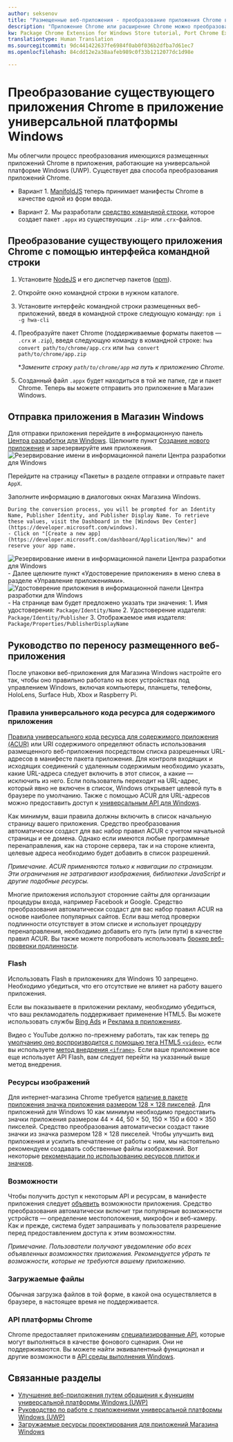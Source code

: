 ```yaml
---
author: seksenov
title: "Размещенные веб-приложения - преобразование приложения Chrome в приложение универсальной платформы Windows"
description: "Приложение Chrome или расширение Chrome можно преобразовать в приложение универсальной платформы Windows (UWP) для Магазина Windows."
kw: Package Chrome Extension for Windows Store tutorial, Port Chrome Extension to Windows 10, How to convert Chrome App to Windows, How to add Chrome Extension to Windows Store, hwa-cli, Hosted Web Apps Command Line Interface CLI Tool, Install Chrome Extension on Windows 10 Device, convert .crx to .AppX
translationtype: Human Translation
ms.sourcegitcommit: 9dc441422637fe6984f0ab0f036b2dfba7d61ec7
ms.openlocfilehash: 84cdd12e2a38aafeb989c0f33b1212077dc1d98e

---
```


# <a name="convert-your-existing-chrome-app-to-a-universal-windows-platform-app"></a>Преобразование существующего приложения Chrome в приложение универсальной платформы Windows

Мы облегчили процесс преобразования имеющихся размещенных приложений Chrome в приложения, работающие на универсальной платформе Windows (UWP). Существует два способа преобразования приложений Chrome.

- Вариант 1. [ManifoldJS](http://manifoldjs.com/) теперь принимает манифесты Chrome в качестве одной из форм ввода. 

- Вариант 2. Мы разработали [средство командной строки](https://github.com/MicrosoftEdge/hwa-cli), которое создает пакет `.appx` из существующих `.zip`- или `.crx`-файлов.

## <a name="convert-your-existing-chrome-app-using-the-command-line-interface"></a>Преобразование существующего приложения Chrome с помощью интерфейса командной строки

1. Установите [NodeJS](https://nodejs.org/en/) и его диспетчер пакетов ([npm](https://www.npmjs.com/)). 


2. Откройте окно командной строки в нужном каталоге.


3. Установите интерфейс командной строки размещенных веб-приложений, введя в командной строке следующую команду: `npm i -g hwa-cli`

4. Преобразуйте пакет Chrome (поддерживаемые форматы пакетов — `.crx` и `.zip`), введя следующую команду в командной строке: `hwa convert path/to/chrome/app.crx` или `hwa convert path/to/chrome/app.zip`

    **Замените строку `path/to/chrome/app` на путь к приложению Chrome.*
    
5. Созданный файл `.appx` будет находиться в той же папке, где и пакет Chrome. Теперь вы можете отправить это приложение в Магазин Windows. 

## <a name="uploading-your-app-to-the-windows-store"></a>Отправка приложения в Магазин Windows

Для отправки приложения перейдите в информационную панель [Центра разработки для Windows](https://developer.microsoft.com/windows). Щелкните пункт [Создание нового приложения](https://developer.microsoft.com/dashboard/Application/New) и зарезервируйте имя приложения.
![Резервирование имени в информационной панели Центра разработки для Windows](images/hwa-to-uwp/reserve_a_name.png)


Перейдите на страницу «Пакеты» в разделе отправки и отправьте пакет `AppX`.

Заполните информацию в диалоговых окнах Магазина Windows.

    During the conversion process, you will be prompted for an Identity Name, Publisher Identity, and Publisher Display Name. To retrieve these values, visit the Dashboard in the [Windows Dev Center](https://developer.microsoft.com/windows).
    - Click on "[Create a new app](https://developer.microsoft.com/dashboard/Application/New)" and reserve your app name.
![Резервирование имени в информационной панели Центра разработки для Windows](images/hwa-to-uwp/reserve_a_name.png)
    - Далее щелкните пункт «Удостоверение приложения» в меню слева в разделе «Управление приложениями».
    ![Удостоверение приложения в информационной панели Центра разработки для Windows](images/hwa-to-uwp/app_identity.png)
    - На странице вам будет предложено указать три значения: 1. Имя удостоверения: `Package/Identity/Name`
        2. Удостоверение издателя: `Package/Identity/Publisher`
        3. Отображаемое имя издателя: `Package/Properties/PublisherDisplayName`


## <a name="guide-for-migrating-your-hosted-web-app"></a>Руководство по переносу размещенного веб-приложения

После упаковки веб-приложения для Магазина Windows настройте его так, чтобы оно правильно работало на всех устройствах под управлением Windows, включая компьютеры, планшеты, телефоны, HoloLens, Surface Hub, Xbox и Raspberry Pi.

### <a name="application-content-uri-rules"></a>Правила универсального кода ресурса для содержимого приложения

[Правила универсального кода ресурса для содержимого приложения (ACUR)](/hwa-access-features.md) или URI содержимого определяют область использования размещенного веб-приложения посредством списка разрешенных URL-адресов в манифесте пакета приложения. Для контроля входящих и исходящих соединений с удаленным содержимым необходимо указать, какие URL-адреса следует включить в этот список, а какие — исключить из него. Если пользователь переходит на URL-адрес, который явно не включен в список, Windows открывает целевой путь в браузере по умолчанию. Также с помощью ACUR для URL-адресов можно предоставить доступ к [универсальным API для Windows](https://msdn.microsoft.com/library/windows/apps/br211377.aspx).

Как минимум, ваши правила должны включить в список начальную страницу вашего приложения. Средство преобразования автоматически создаст для вас набор правил ACUR с учетом начальной страницы и ее домена. Однако если имеются любые программные перенаправления, как на стороне сервера, так и на стороне клиента, целевые адреса необходимо будет добавить в список разрешений.

*Примечание. ACUR применяются только к навигации по страницам. Эти ограничения не затрагивают изображения, библиотеки JavaScript и другие подобные ресурсы.*

Многие приложения используют сторонние сайты для организации процедуры входа, например Facebook и Google. Средство преобразования автоматически создаст для вас набор правил ACUR на основе наиболее популярных сайтов. Если ваш метод проверки подлинности отсутствует в этом списке и использует процедуру перенаправления, необходимо добавить его путь (или пути) в качестве правил ACUR. Вы также можете попробовать использовать [брокер веб-проверки подлинности](/hwa-access-features.md).

### <a name="flash"></a>Flash

Использовать Flash в приложениях для Windows 10 запрещено. Необходимо убедиться, что его отсутствие не влияет на работу вашего приложения.

Если вы показываете в приложении рекламу, необходимо убедиться, что ваш рекламодатель поддерживает применение HTML5. Вы можете использовать службы [Bing Ads](https://bingads.microsoft.com/) и [Реклама в приложениях](http://adsinapps.microsoft.com/).

Видео с YouTube должно по-прежнему работать, так как теперь [по умолчанию оно воспроизводится с помощью тега HTML5 `<video>`](http://youtube-eng.blogspot.com/2015/01/youtube-now-defaults-to-html5_27.html), если вы используете [метод внедрения `<iframe>`](https://developers.google.com/youtube/iframe_api_reference). Если ваше приложение все еще использует API Flash, вам следует перейти на указанный выше метод внедрения.

### <a name="image-assets"></a>Ресурсы изображений

Для интернет-магазина Chrome требуется [наличие в пакете приложения значка приложения размером 128 × 128 пикселей](https://developer.chrome.com/webstore/images). Для приложений для Windows 10 как минимум необходимо предоставить значки приложения размером 44 × 44, 50 × 50, 150 × 150 и 600 × 350 пикселей. Средство преобразования автоматически создаст такие значки из значка размером 128 × 128 пикселей. Чтобы улучшить вид приложения и усилить впечатление от работы с ним, мы настоятельно рекомендуем создавать собственные файлы изображений. Вот некоторые [рекомендации по использованию ресурсов плиток и значков](https://msdn.microsoft.com/library/windows/apps/mt412102.aspx).

### <a name="capabilities"></a>Возможности

Чтобы получить доступ к некоторым API и ресурсам, в манифесте приложения следует [объявить](https://msdn.microsoft.com/windows/uwp/packaging/app-capability-declarations) возможности приложения. Средство преобразования автоматически включит три популярные возможности устройств — определение местоположения, микрофон и веб-камеру. Как и прежде, система будет запрашивать у пользователя разрешение перед предоставлением доступа к этим возможностям.

*Примечание. Пользователи получают уведомление обо всех объявленных возможностях приложения. Рекомендуется убрать те возможности, которые не требуются вашему приложению.*

### <a name="file-downloads"></a>Загружаемые файлы

Обычная загрузка файлов в той форме, в какой она осуществляется в браузере, в настоящее время не поддерживается.

### <a name="chrome-platform-apis"></a>API платформы Chrome

Chrome предоставляет приложениям [специализированные API](https://developer.chrome.com/apps/api_index), которые могут выполняться в качестве фонового сценария. Они не поддерживаются. Вы можете найти эквивалентный функционал и другие возможности в [API среды выполнения Windows](https://msdn.microsoft.com/library/windows/apps/br211377.aspx).

## <a name="related-topics"></a>Связанные разделы

- [Улучшение веб-приложения путем обращения к функциям универсальной платформы Windows (UWP)](/hwa-access-features.md)
- [Руководство по работе с приложениями универсальной платформы Windows (UWP)](http://go.microsoft.com/fwlink/p/?LinkID=397871)
- [Загружаемые ресурсы проектирования для приложений Магазина Windows](https://msdn.microsoft.com/library/windows/apps/xaml/bg125377.aspx)



<!--HONumber=Dec16_HO1-->


